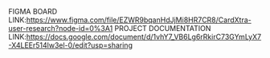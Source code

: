 
FIGMA BOARD LINK:https://www.figma.com/file/EZWR9bqanHdJjMi8HR7CR8/CardXtra-user-research?node-id=0%3A1
PROJECT DOCUMENTATION LINK:https://docs.google.com/document/d/1vhY7_VB6Lg6rRkirC73GYmLyX7-X4LEEr514lw3el-0/edit?usp=sharing

